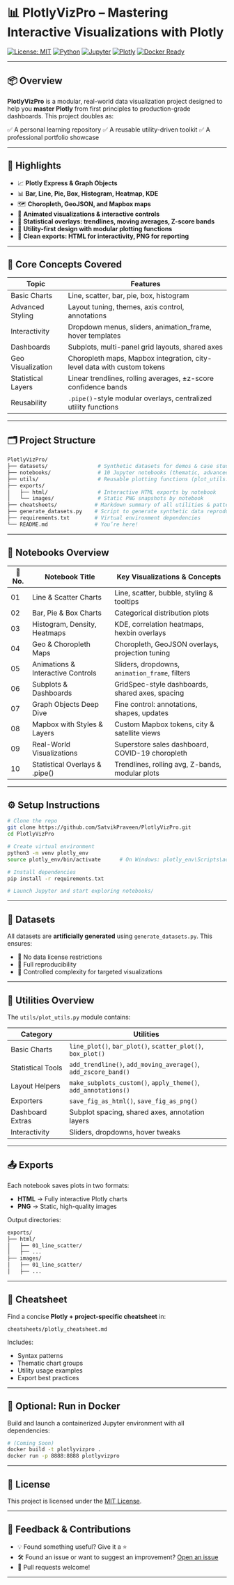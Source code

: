 # 📊 PlotlyVizPro – Mastering Interactive Visualizations with Plotly

[![License: MIT](https://img.shields.io/badge/License-MIT-blue.svg)](LICENSE)
[![Python](https://img.shields.io/badge/Python-3.10%2B-darkgreen.svg)](https://www.python.org/)
[![Jupyter](https://img.shields.io/badge/Jupyter-Notebook-orange.svg)](https://jupyter.org/)
[![Plotly](https://img.shields.io/badge/Plotly-100%25-brightgreen.svg)](https://plotly.com/python/)
[![Docker Ready](https://img.shields.io/badge/Docker-Ready-blueviolet.svg)](https://www.docker.com/)

---

## 📦 Overview

**PlotlyVizPro** is a modular, real-world data visualization project designed to help you **master Plotly** from first principles to production-grade dashboards. This project doubles as:

✅ A personal learning repository
✅ A reusable utility-driven toolkit
✅ A professional portfolio showcase

---

## 🚀 Highlights

- 📈 **Plotly Express & Graph Objects**
- 📊 **Bar, Line, Pie, Box, Histogram, Heatmap, KDE**
- 🗺️ **Choropleth, GeoJSON, and Mapbox maps**
- 🔄 **Animated visualizations & interactive controls**
- 🔧 **Statistical overlays: trendlines, moving averages, Z-score bands**
- 🧰 **Utility-first design with modular plotting functions**
- 🧼 **Clean exports: HTML for interactivity, PNG for reporting**

---

## 🧠 Core Concepts Covered

| Topic              | Features                                                                |
| ------------------ | ----------------------------------------------------------------------- |
| Basic Charts       | Line, scatter, bar, pie, box, histogram                                 |
| Advanced Styling   | Layout tuning, themes, axis control, annotations                        |
| Interactivity      | Dropdown menus, sliders, animation_frame, hover templates               |
| Dashboards         | Subplots, multi-panel grid layouts, shared axes                         |
| Geo Visualization  | Choropleth maps, Mapbox integration, city-level data with custom tokens |
| Statistical Layers | Linear trendlines, rolling averages, ±z-score confidence bands          |
| Reusability        | `.pipe()`-style modular overlays, centralized utility functions         |

---

## 🗂️ Project Structure

```bash
PlotlyVizPro/
├── datasets/                # Synthetic datasets for demos & case studies
├── notebooks/               # 10 Jupyter notebooks (thematic, advanced)
├── utils/                   # Reusable plotting functions (plot_utils.py)
├── exports/
│   ├── html/                # Interactive HTML exports by notebook
│   └── images/              # Static PNG snapshots by notebook
├── cheatsheets/            # Markdown summary of all utilities & patterns
├── generate_datasets.py    # Script to generate synthetic data reproducibly
├── requirements.txt        # Virtual environment dependencies
└── README.md               # You’re here!
```

---

## 📓 Notebooks Overview

| 🧾 No. | Notebook Title                    | Key Visualizations & Concepts                   |
| ------ | --------------------------------- | ----------------------------------------------- |
| 01     | Line & Scatter Charts             | Line, scatter, bubble, styling & tooltips       |
| 02     | Bar, Pie & Box Charts             | Categorical distribution plots                  |
| 03     | Histogram, Density, Heatmaps      | KDE, correlation heatmaps, hexbin overlays      |
| 04     | Geo & Choropleth Maps             | Choropleth, GeoJSON overlays, projection tuning |
| 05     | Animations & Interactive Controls | Sliders, dropdowns, `animation_frame`, filters  |
| 06     | Subplots & Dashboards             | GridSpec-style dashboards, shared axes, spacing |
| 07     | Graph Objects Deep Dive           | Fine control: annotations, shapes, updates      |
| 08     | Mapbox with Styles & Layers       | Custom Mapbox tokens, city & satellite views    |
| 09     | Real-World Visualizations         | Superstore sales dashboard, COVID-19 choropleth |
| 10     | Statistical Overlays & .pipe()    | Trendlines, rolling avg, Z-bands, modular plots |

---

## ⚙️ Setup Instructions

```bash
# Clone the repo
git clone https://github.com/SatvikPraveen/PlotlyVizPro.git
cd PlotlyVizPro

# Create virtual environment
python3 -m venv plotly_env
source plotly_env/bin/activate      # On Windows: plotly_env\Scripts\activate

# Install dependencies
pip install -r requirements.txt

# Launch Jupyter and start exploring notebooks/
```

---

## 🧪 Datasets

All datasets are **artificially generated** using `generate_datasets.py`. This ensures:

- 💯 No data license restrictions
- 🔁 Full reproducibility
- 🧪 Controlled complexity for targeted visualizations

---

## 🧰 Utilities Overview

The `utils/plot_utils.py` module contains:

| Category          | Utilities                                                      |
| ----------------- | -------------------------------------------------------------- |
| Basic Charts      | `line_plot()`, `bar_plot()`, `scatter_plot()`, `box_plot()`    |
| Statistical Tools | `add_trendline()`, `add_moving_average()`, `add_zscore_band()` |
| Layout Helpers    | `make_subplots_custom()`, `apply_theme()`, `add_annotations()` |
| Exporters         | `save_fig_as_html()`, `save_fig_as_png()`                      |
| Dashboard Extras  | Subplot spacing, shared axes, annotation layers                |
| Interactivity     | Sliders, dropdowns, hover tweaks                               |

---

## 📤 Exports

Each notebook saves plots in two formats:

- **HTML** → Fully interactive Plotly charts
- **PNG** → Static, high-quality images

Output directories:

```bash
exports/
├── html/
│   ├── 01_line_scatter/
│   ├── ...
├── images/
│   ├── 01_line_scatter/
│   ├── ...
```

---

## 🧵 Cheatsheet

Find a concise **Plotly + project-specific cheatsheet** in:

```
cheatsheets/plotly_cheatsheet.md
```

Includes:

- Syntax patterns
- Thematic chart groups
- Utility usage examples
- Export best practices

---

## 🐳 Optional: Run in Docker

Build and launch a containerized Jupyter environment with all dependencies:

```bash
# (Coming Soon)
docker build -t plotlyvizpro .
docker run -p 8888:8888 plotlyvizpro
```

---

## 📜 License

This project is licensed under the [MIT License](LICENSE).

---

## 💬 Feedback & Contributions

- 💡 Found something useful? Give it a ⭐
- 🛠 Found an issue or want to suggest an improvement? [Open an issue](https://github.com/SatvikPraveen/PlotlyVizPro/issues)
- 🤝 Pull requests welcome!

---
